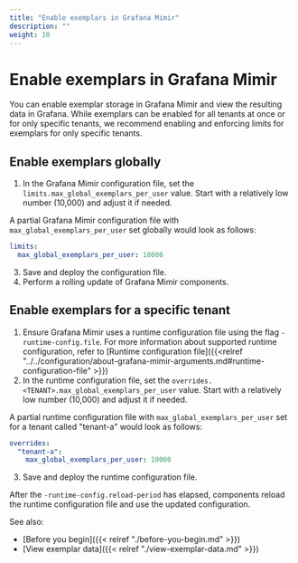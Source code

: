 ```yaml
---
title: "Enable exemplars in Grafana Mimir"
description: ""
weight: 10
---
```


# Enable exemplars in Grafana Mimir

You can enable exemplar storage in Grafana Mimir and view the resulting data in Grafana.
While exemplars can be enabled for all tenants at once or for only specific tenants, we recommend enabling and enforcing limits for exemplars for only specific tenants.

## Enable exemplars globally

1. In the Grafana Mimir configuration file, set the `limits.max_global_exemplars_per_user` value.
   Start with a relatively low number (10,000) and adjust it if needed.

A partial Grafana Mimir configuration file with `max_global_exemplars_per_user` set globally would look as follows:

```yaml
limits:
  max_global_exemplars_per_user: 10000
```

3. Save and deploy the configuration file.
4. Perform a rolling update of Grafana Mimir components.

## Enable exemplars for a specific tenant

1. Ensure Grafana Mimir uses a runtime configuration file using the flag `-runtime-config.file`.
   For more information about supported runtime configuration, refer to [Runtime configuration file]({{<relref "../../configuration/about-grafana-mimir-arguments.md#runtime-configuration-file" >}})
1. In the runtime configuration file, set the `overrides.<TENANT>.max_global_exemplars_per_user` value.
   Start with a relatively low number (10,000) and adjust it if needed.

A partial runtime configuration file with `max_global_exemplars_per_user` set for a tenant called "tenant-a" would look as follows:

```yaml
overrides:
  "tenant-a":
    max_global_exemplars_per_user: 10000
```

3. Save and deploy the runtime configuration file.

After the `-runtime-config.reload-period` has elapsed, components reload the runtime configuration file and use the updated configuration.

See also:

- [Before you begin]({{< relref "./before-you-begin.md" >}})
- [View exemplar data]({{< relref "./view-exemplar-data.md" >}})
